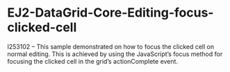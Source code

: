 # EJ2-DataGrid-Core-Editing-focus-clicked-cell

I253102 – This sample demonstrated on how to focus the clicked cell on normal editing. This is achieved by using the JavaScript’s focus method for focusing the clicked cell in the grid’s actionComplete event.
